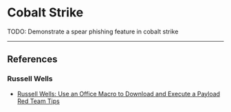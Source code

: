 # Cobalt Strike

TODO: Demonstrate a spear phishing feature in cobalt strike

---
## References

### Russell Wells

- [Russell Wells: Use an Office Macro to Download and Execute a Payload Red Team Tips](https://medium.com/@riffsandhacks/use-an-office-macro-to-download-and-execute-a-payload-red-team-tips-ddbc7cc1a99)